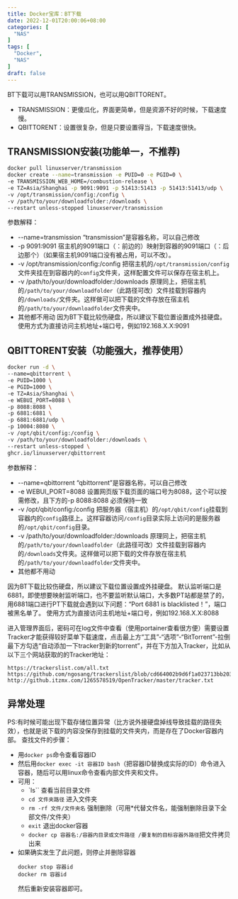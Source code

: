 ```yaml
---
title: Docker宝库：BT下载
date: 2022-12-01T20:00:06+08:00
categories: [
  "NAS"
]
tags: [
  "Docker",
  "NAS"
]
draft: false
---
```


BT下载可以用TRANSMISSION，也可以用QBITTORENT。
+ TRANSMISSION：更傻瓜化，界面更简单，但是资源不好的时候，下载速度慢。
+ QBITTORENT：设置很复杂，但是只要设置得当，下载速度很快。

## TRANSMISSION安装(功能单一，不推荐)
```bash
docker pull linuxserver/transmission
docker create --name=transmission -e PUID=0 -e PGID=0 \
-e TRANSMISSION_WEB_HOME=/combustion-release \
-e TZ=Asia/Shanghai -p 9091:9091 -p 51413:51413 -p 51413:51413/udp \
-v /opt/transmission/config:/config \
-v /path/to/your/downloadfolder:/downloads \
--restart unless-stopped linuxserver/transmission
```
参数解释：
+ --name=transmission “transmission”是容器名称，可以自己修改
+ -p 9091:9091  宿主机的9091端口（：前边的）映射到容器的9091端口（：后边那个）（如果宿主机9091端口没有被占用，可以不改）。
+ -v /opt/transmission/config:/config  把宿主机的`/opt/transmission/config`文件夹挂在到容器内的`config`文件夹，这样配置文件可以保存在宿主机上。
+ -v /path/to/your/downloadfolder:/downloads  原理同上，把宿主机的`/path/to/your/downloadfolder`（此路径可改）文件挂载到容器内的`/downloads/`文件夹。这样做可以把下载的文件存放在宿主机的`/path/to/your/downloadfolder`文件夹中。
+ 其他都不用动
因为BT下载比较伤硬盘，所以建议下载位置设置成外挂硬盘。
使用方式为直接访问主机地址+端口号，例如192.168.X.X:9091


## QBITTORENT安装（功能强大，推荐使用）
```bash
docker run -d \
--name=qbittorrent \
-e PUID=1000 \
-e PGID=1000 \
-e TZ=Asia/Shanghai \
-e WEBUI_PORT=8088 \
-p 8088:8088 \
-p 6881:6881 \
-p 6881:6881/udp \
-p 10004:8080 \
-v /opt/qbit/config:/config \
-v /path/to/your/downloadfolder:/downloads \
--restart unless-stopped \
ghcr.io/linuxserver/qbittorrent
```
参数解释：
+ --name=qbittorrent “qbittorrent”是容器名称，可以自己修改
+ -e WEBUI_PORT=8088 设置网页版下载页面的端口号为8088，这个可以按需修改，且下方的-p 8088:8088 必须保持一致
+ -v /opt/qbit/config:/config  把服务器（宿主机）的`/opt/qbit/config`挂载到容器内的`config`路径上。这样容器访问`/config`目录实际上访问的是服务器的`/opt/qbit/config`目录。
+ -v /path/to/your/downloadfolder:/downloads  原理同上，把宿主机的`/path/to/your/downloadfolder`（此路径可改）文件挂载到容器内的`/downloads`文件夹。这样做可以把下载的文件存放在宿主机的`/path/to/your/downloadfolder`文件夹中。
+ 其他都不用动

因为BT下载比较伤硬盘，所以建议下载位置设置成外挂硬盘。
默认监听端口是6881，即使想要映射监听端口，也不要监听默认端口，大多数PT站都是禁了的，用6881端口进行PT下载就会遇到以下问题：“Port 6881 is blacklisted！”，端口被黑名单了。
使用方式为直接访问主机地址+端口号，例如192.168.X.X:8088

进入管理界面后，密码可在log文件中查看（使用portainer查看很方便）需要设置Tracker才能获得较好菜单下载速度，点击最上方“工具”-“选项”-“BitTorrent”-拉倒最下方勾选“自动添加一下tracker到新的torrent”，并在下方加入Tracker，比如从以下三个网站获取的的Tracker地址：
```
https://trackerslist.com/all.txt
https://github.com/ngosang/trackerslist/blob/cd664002b9d6f1a023713bb2034925029704a522/blacklist.txt
http://github.itzmx.com/1265578519/OpenTracker/master/tracker.txt

```



## 异常处理
PS:有时候可能出现下载存储位置异常（比方说外接硬盘掉线导致挂载的路径失效），也就是说下载的内容没保存到挂载的文件夹内，而是存在了Docker容器内部。
查找文件的步骤：
+ 用`docker ps`命令查看容器ID
+ 然后用`docker exec -it 容器ID bash`（把容器ID替换成实际的ID）命令进入容器，随后可以用linux命令查看内部文件夹和文件。
+ 可用：
  + `ls`` 查看当前目录文件
  + `cd 文件夹路径` 进入文件夹
  + `rm -rf 文件/文件夹名` 强制删除（可用*代替文件名，能强制删除目录下全部文件/文件夹）
  + `exit` 退出docker容器
  + `docker cp 容器名:/容器内目录或文件路径 /要复制的目标容器外路径`把文件拷贝出来
+ 如果确实发生了此问题，则停止并删除容器
  ```
  docker stop 容器id
  docker rm 容器id
  ```
  然后重新安装容器即可。
